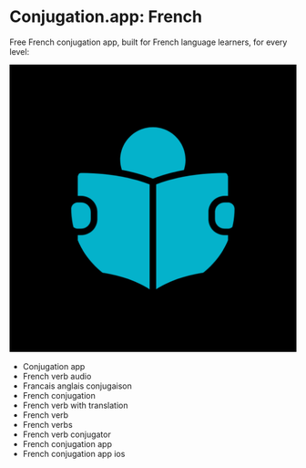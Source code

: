 # Conjugation.app: French

Free French conjugation app, built&nbsp;for French language learners, for every level:

![Drag Racing](https://github.com/Conjugation/Conjugation/blob/bbedd40d98665499edf1b8ee83bd30cd3e9fd3c7/assets/img/logo.png)

- Conjugation app
- French verb audio
- Francais anglais conjugaison
- French conjugation
- French verb with translation
- French verb
- French verbs
- French verb conjugator
- French conjugation app
- French conjugation app ios